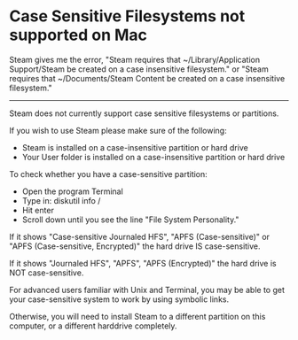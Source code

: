 # Case Sensitive Filesystems not supported on Mac

Steam gives me the error, "Steam requires that ~/Library/Application Support/Steam be created on a case insensitive filesystem." or "Steam requires that ~/Documents/Steam Content be created on a case insensitive filesystem."  
  

---
  
  
Steam does not currently support case sensitive filesystems or partitions.  
  
If you wish to use Steam please make sure of the following:  
  

* Steam is installed on a case-insensitive partition or hard drive
* Your User folder is installed on a case-insensitive partition or hard drive

  
  
To check whether you have a case-sensitive partition:  
  

* Open the program Terminal
* Type in: diskutil info /
* Hit enter
* Scroll down until you see the line "File System Personality."

  
If it shows "Case-sensitive Journaled HFS", "APFS (Case-sensitive)" or "APFS (Case-sensitive, Encrypted)" the hard drive IS case-sensitive.  
  
If it shows "Journaled HFS", "APFS", "APFS (Encrypted)" the hard drive is NOT case-sensitive.  
  
  
For advanced users familiar with Unix and Terminal, you may be able to get your case-sensitive system to work by using symbolic links.  
  
Otherwise, you will need to install Steam to a different partition on this computer, or a different harddrive completely.
